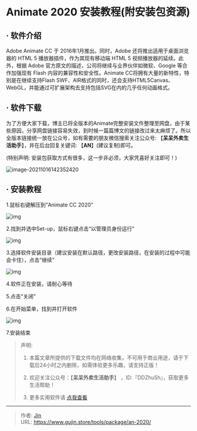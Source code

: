 # Animate 2020 安装教程(附安装包资源)


## · 软件介绍
Adobe Animate CC 于 2016年1月推出。同时，Adobe 还将推出适用于桌面浏览器的 HTML 5 播放器插件，作为其现有移动端 HTML 5 视频播放器的延续。此外，根据 Adobe 官方原文的描述，公司将继续与业界伙伴如微软、Google 等合作加强现有 Flash 内容的兼容性和安全性。Animate CC将拥有大量的新特性，特别是在继续支持Flash SWF、AIR格式的同时，还会支持HTML5Canvas、WebGL，并能通过可扩展架构去支持包括SVG在内的几乎任何动画格式。

## · 软件下载
为了方便大家下载，博主已将全版本的Animate完整安装文件整理至网盘，由于某些原因，分享网盘链接容易失效，到时候一篇篇博文的链接改过来太麻烦了。所以全版本链接统一放在公众号，如有需要的朋友微信搜索关注公众号: 【**呆呆外卖生活助手**】，并在后台回复关键词: 【**AN**】(建议复制)即可。

(特别声明: 安装包获取方式有很多，这一步非必须，大家凭喜好关注即可！)

![image-20211016142352420](https://img.gujin.store/img/image-20211016142352420.png)

## · 安装教程

1.鼠标右键解压到“Animate CC 2020”

![img](https://img.gujin.store/img/v2-214b5596e59a7639f9b506ea5beec322_720w.png)

2.找到并选中Set-up，鼠标右键点击“以管理员身份运行”

![img](https://img.gujin.store/img/v2-9f38294d09ee91e211af9239bbddd848_720w.png)

3.选择软件安装目录（建议安装在默认路径，更改安装路径，在安装的过程中可能会卡住），点击“继续”

![img](https://img.gujin.store/img/v2-b4972ba67a79137bdca0a4cf3d16d46b_720w.png)

4.软件正在安装，请耐心等待

5.点击“关闭”

6.在开始菜单，找到并打开软件

![img](https://img.gujin.store/img/v2-b47fe4f8f5f13cab0e14b90f7bf48d08_720w.png)

7.安装结束




> 声明: 
>
> 1. 本篇文章所提供的下载文件均在网络收集，不可用于商业用途，请于下载后24小时之内删除，如需体验更多乐趣，请支持正版！
>
> 2. 欢迎关注公众号：【**呆呆外卖生活助手**】 ，ID:『DDZhuSh』，获取更多生活帮助！
>
> 3. 更多实用软件请  [点我查看](/tools)

---

> 作者: [Jin](https://img.gujin.store/img/favicon.ico)  
> URL: https://www.gujin.store/tools/package/an-2020/  

